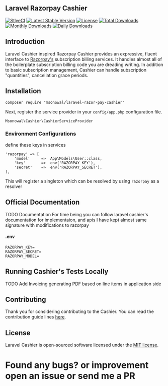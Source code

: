 
## Laravel Razorpay Cashier

<p align="center">

[![StlyeCI](https://styleci.io/repos/113607269/shield)](https://styleci.io/repos/113607269)
[![Latest Stable Version](https://poser.pugx.org/msonowal/laravel-razor-pay-cashier/v/stable?format=flat-square)](https://packagist.org/packages/msonowal/laravel-razor-pay-cashier)
[![License](https://poser.pugx.org/msonowal/laravel-razor-pay-cashier/license?format=flat-square)](https://packagist.org/packages/msonowal/laravel-razor-pay-cashier)
[![Total Downloads](https://poser.pugx.org/msonowal/laravel-razor-pay-cashier/downloads?format=flat-square)](https://packagist.org/packages/msonowal/laravel-razor-pay-cashier)
[![Monthly Downloads](https://poser.pugx.org/msonowal/laravel-razor-pay-cashier/d/monthly?format=flat-square)](https://packagist.org/packages/msonowal/laravel-razor-pay-cashier)
[![Daily Downloads](https://poser.pugx.org/msonowal/laravel-razor-pay-cashier/d/daily?format=flat-square)](https://packagist.org/packages/msonowal/laravel-razor-pay-cashier)

</p>



## Introduction

Laravel Cashier inspired Razorpay Cashier provides an expressive, fluent interface to [Razorpay's](https://razorpay.com) subscription billing services. It handles almost all of the boilerplate subscription billing code you are dreading writing. In addition to basic subscription management, Cashier can handle subscription "quantities", cancellation grace periods.

## Installation
`composer require "msonowal/laravel-razor-pay-cashier"`

Next, register the service provider in your `config/app.php` configuration file.

`Msonowal\Cashier\CashierServiceProvider`

### Environment Configurations
define these keys in services
```
'razorpay' => [
    'model'     =>  App\Models\User::class,
    'key'       =>  env('RAZORPAY_KEY'),
    'secret'    =>  env('RAZORPAY_SECRET'),
],
```
This will register a singleton which can be resolved by using `razorpay` as a resolver


## Official Documentation

TODO Documentation 
For time being you can follow laravel cashier's documentation for implementaion, and apis I have kept almost same signature with modifications to razorpay


#### .env

    RAZORPAY_KEY=
    RAZORPAY_SECRET=
    RAZORPAY_MODEL=


## Running Cashier's Tests Locally

TODO
Add Invoicing generating PDF based on line items in application side

## Contributing

Thank you for considering contributing to the Cashier. You can read the contribution guide lines [here](contributing.md).

## License

Laravel Cashier is open-sourced software licensed under the [MIT license](LICENSE.txt).


# Found any bugs? or improvement open an issue or send me a PR


